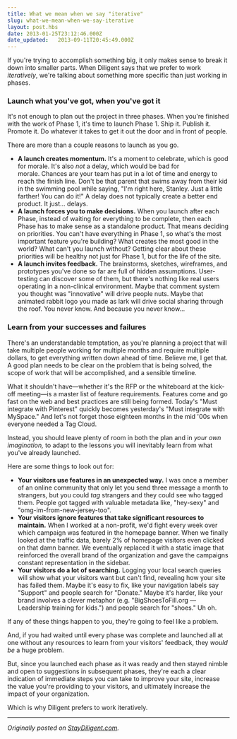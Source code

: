 ```yaml
---
title: What we mean when we say "iterative"
slug: what-we-mean-when-we-say-iterative
layout: post.hbs
date: 2013-01-25T23:12:46.000Z
date_updated:   2013-09-11T20:45:49.000Z
---
```


If you're trying to accomplish something big, it only makes sense to break it down into smaller parts. When Diligent says that we prefer to work <em>iteratively</em>, we're talking about something more specific than just working in phases.<!--more-->
<h3>Launch what you've got, when you've got it</h3>
It's not enough to plan out the project in three phases. When you're finished with the work of Phase 1, it's time to launch Phase 1. Ship it. Publish it. Promote it. Do whatever it takes to get it out the door and in front of people.

There are more than a couple reasons to launch as you go.
<ul>
	<li><strong>A launch creates momentum.</strong> It's a moment to celebrate, which is good for morale. It's also </span><em>not</em> a delay, which would be bad for morale. Chances are your team has put in a lot of time and energy to reach the finish line. Don't be that parent that swims away from their kid in the swimming pool while saying, "I'm right here, Stanley. Just a little farther! You can do it!" A delay does not typically create a better end product. It just… delays.</li>
	<li><strong>A launch forces you to make decisions.</strong> When you launch after each Phase, instead of waiting for everything to be complete, then each Phase has to make sense as a standalone product. That means deciding on priorities. You can't have everything in Phase 1, so what's the most important feature you're building? What creates the most good in the world? What can't you launch without? Getting clear about these priorities will be healthy not just for Phase 1, but for the life of the site.</li>
	<li><strong>A launch invites feedback.</strong> The brainstorms, sketches, wireframes, and prototypes you've done so far are full of hidden assumptions. User-testing can discover some of them, but there's nothing like real users operating in a non-clinical environment. Maybe that comment system you thought was "innovative" will drive people nuts. Maybe that animated rabbit logo you made as lark will drive social sharing through the roof. You never know. And because you never know…</li>
</ul>
<h3>Learn from your successes and failures</h3>
There's an understandable temptation, as you're planning a project that will take multiple people working for multiple months and require multiple dollars, to get everything written down ahead of time. Believe me, I get that. A good plan needs to be clear on the problem that is being solved, the scope of work that will be accomplished, and a sensible timeline.

What it shouldn't have—whether it's the RFP or the whiteboard at the kick-off meeting—is a master list of feature requirements. Features come and go fast on the web and best practices are still being formed. Today's "Must integrate with Pinterest" quickly becomes yesterday's "Must integrate with MySpace." And let's not forget those eighteen months in the mid '00s when everyone needed a Tag Cloud.

Instead, you should leave plenty of room in both the plan and in <em>your own imagination,</em> to adapt to the lessons you will inevitably learn from what you've already launched.

Here are some things to look out for:
<ul>
	<li><strong>Your visitors use features in an unexpected way.</strong> I was once a member of an online community that only let you send three message a month to strangers, but you could <em>tag</em> strangers and they could see who tagged them. People got tagged with valuable metadata like, "hey-sexy" and "omg-im-from-new-jersey-too".</li>
	<li><strong>Your visitors ignore features that take significant resources to maintain.</strong> When I worked at a non-profit, we'd fight every week over which campaign was featured in the homepage banner. When we finally looked at the traffic data, barely 2% of homepage visitors even clicked on that damn banner. We eventually replaced it with a static image that reinforced the overall brand of the organization and gave the campaigns constant representation in the sidebar.</li>
	<li><strong>Your visitors do a lot of searching.</strong> Logging your local search queries will show what your visitors want but can't find, revealing how your site has failed them. Maybe it's easy to fix, like your navigation labels say "Support" and people search for "Donate." Maybe it's harder, like your brand involves a clever metaphor (e.g. "BigShoesToFill.org — Leadership training for kids.") and people search for "shoes." Uh oh.</li>
</ul>
If any of these things happen to you, they're going to feel like a problem.

And, if you had waited until every phase was complete and launched all at one without any resources to learn from your visitors' feedback, they <em>would be </em>a huge problem.

But, since you launched each phase as it was ready and then stayed nimble and open to suggestions in subsequent phases, they're each a clear indication of immediate steps you can take to improve your site, increase the value you're providing to your visitors, and ultimately increase the impact of your organization.

Which is why Diligent prefers to work iteratively.

---
*Originally posted on [StayDiligent.com](http://staydiligent.com).*
